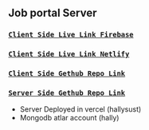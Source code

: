 ## Job portal Server

### [`Client Side Live Link Firebase`]()
### [`Client Side Live Link Netlify`]()
### [`Client Side Gethub Repo Link`](https://github.com/hasankarim18/job-portal)
### [`Server Side Gethub Repo Link`](https://github.com/hasankarim18/job-portal-server)

- Server Deployed in vercel (hallysust)
- Mongodb atlar account (hally)